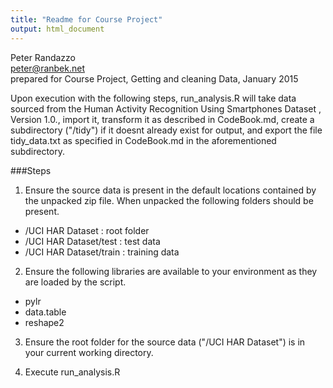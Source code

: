 ```yaml
---
title: "Readme for Course Project"
output: html_document
---
```

Peter Randazzo  
peter@ranbek.net  
prepared for Course Project, Getting and cleaning Data, January 2015     

Upon execution with the following steps, run_analysis.R will take data sourced from the Human Activity Recognition Using Smartphones Dataset , Version 1.0., import it, transform it as described in CodeBook.md, create a subdirectory ("/tidy") if it doesnt already exist for output, and export the file tidy_data.txt as specified in CodeBook.md in the aforementioned subdirectory.

###Steps
1. Ensure the source data is present in the default locations contained by the unpacked zip file. When unpacked the following folders should be present.    
 + /UCI HAR Dataset : root folder    
 + /UCI HAR Dataset/test : test data    
 + /UCI HAR Dataset/train : training data    

2. Ensure the following libraries are available to your environment as they are loaded by the script.    
 + pylr    
 + data.table    
 + reshape2    

3. Ensure the root folder for the source data ("/UCI HAR Dataset") is in your current working directory.     

4. Execute run_analysis.R    

